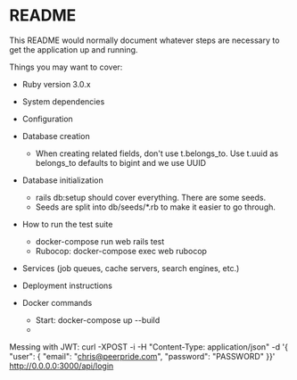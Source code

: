 # README

This README would normally document whatever steps are necessary to get the
application up and running.

Things you may want to cover:

* Ruby version
  3.0.x

* System dependencies

* Configuration

* Database creation
  - When creating related fields, don't use t.belongs_to. Use t.uuid as belongs_to defaults to bigint and we use UUID

* Database initialization
  - rails db:setup should cover everything. There are some seeds.
  - Seeds are split into db/seeds/*.rb to make it easier to go through.

* How to run the test suite
  - docker-compose run web rails test
  - Rubocop: docker-compose exec web rubocop

* Services (job queues, cache servers, search engines, etc.)

* Deployment instructions

* Docker commands
  - Start: docker-compose up --build
  - 

Messing with JWT:
curl -XPOST -i -H "Content-Type: application/json" -d '{ "user": { "email": "chris@peerpride.com", "password": "PASSWORD" }}' http://0.0.0.0:3000/api/login
